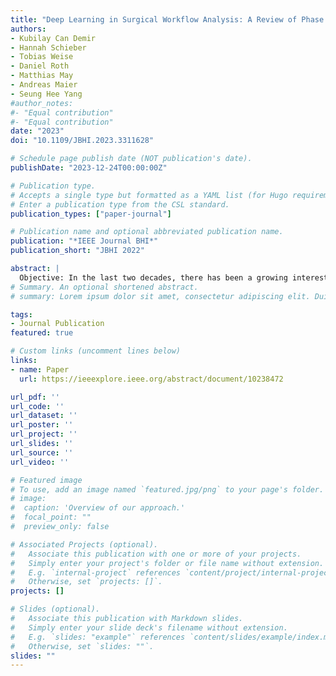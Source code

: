 ```yaml
---
title: "Deep Learning in Surgical Workflow Analysis: A Review of Phase and Step Recognition"
authors:
- Kubilay Can Demir
- Hannah Schieber
- Tobias Weise
- Daniel Roth
- Matthias May
- Andreas Maier
- Seung Hee Yang
#author_notes:
#- "Equal contribution"
#- "Equal contribution"
date: "2023"
doi: "10.1109/JBHI.2023.3311628"

# Schedule page publish date (NOT publication's date).
publishDate: "2023-12-24T00:00:00Z"

# Publication type.
# Accepts a single type but formatted as a YAML list (for Hugo requirements).
# Enter a publication type from the CSL standard.
publication_types: ["paper-journal"]

# Publication name and optional abbreviated publication name.
publication: "*IEEE Journal BHI*"
publication_short: "JBHI 2022"

abstract: |
  Objective: In the last two decades, there has been a growing interest in exploring surgical procedures with statistical models to analyze operations at different semantic levels. This information is necessary for developing context-aware intelligent systems, which can assist the physicians during operations, evaluate procedures afterward or help the management team to effectively utilize the operating room. The objective is to extract reliable patterns from surgical data for the robust estimation of surgical activities performed during operations. The purpose of this article is to review the state-of-the-art deep learning methods that have been published after 2018 for analyzing surgical workflows, with a focus on phase and step recognition. Methods: Three databases, IEEE Xplore, Scopus, and PubMed were searched, and additional studies are added through a manual search. After the database search, 343 studies were screened and a total of 44 studies are selected for this review. Conclusion: The use of temporal information is essential for identifying the next surgical action. Contemporary methods used mainly RNNs, hierarchical CNNs, and Transformers to preserve long-distance temporal relations. The lack of large publicly available datasets for various procedures is a great challenge for the development of new and robust models. As supervised learning strategies are used to show proof-of-concept, self-supervised, semi-supervised, or active learning methods are used to mitigate dependency on annotated data. Significance: The present study provides a comprehensive review of recent methods in surgical workflow analysis, summarizes commonly used architectures, datasets, and discusses challenges.
# Summary. An optional shortened abstract.
# summary: Lorem ipsum dolor sit amet, consectetur adipiscing elit. Duis posuere tellus ac convallis placerat. Proin tincidunt magna sed ex sollicitudin condimentum.

tags:
- Journal Publication
featured: true

# Custom links (uncomment lines below)
links:
- name: Paper
  url: https://ieeexplore.ieee.org/abstract/document/10238472

url_pdf: ''
url_code: ''
url_dataset: ''
url_poster: ''
url_project: ''
url_slides: ''
url_source: ''
url_video: ''

# Featured image
# To use, add an image named `featured.jpg/png` to your page's folder. 
# image:
#  caption: 'Overview of our approach.'
#  focal_point: ""
#  preview_only: false

# Associated Projects (optional).
#   Associate this publication with one or more of your projects.
#   Simply enter your project's folder or file name without extension.
#   E.g. `internal-project` references `content/project/internal-project/index.md`.
#   Otherwise, set `projects: []`.
projects: []

# Slides (optional).
#   Associate this publication with Markdown slides.
#   Simply enter your slide deck's filename without extension.
#   E.g. `slides: "example"` references `content/slides/example/index.md`.
#   Otherwise, set `slides: ""`.
slides: ""
---
```




